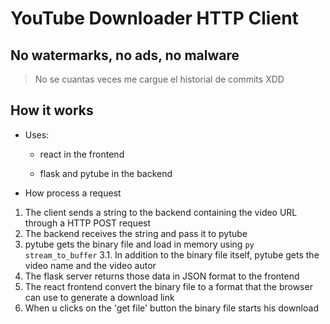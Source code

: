 # YouTube Downloader HTTP Client

## No watermarks, no ads, no malware

> No se cuantas veces me cargue el historial de commits XDD

## How it works

- Uses:
  - react in the frontend

  - flask and pytube in the backend

- How process a request

1. The client sends a string to the backend containing the video URL through a HTTP POST request
2. The backend receives the string and pass it to pytube
3. pytube gets the binary file and load in memory using ```py stream_to_buffer```
  3.1. In addition to the binary file itself, pytube gets the video name and the video autor
4. The flask server returns those data in JSON format to the frontend
5. The react frontend convert the binary file to a format that the browser can use to generate a download link
6. When u clicks on the 'get file' button the binary file starts his download
